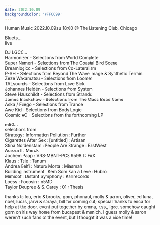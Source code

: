 ```yaml
---
date: 2022.10.09
backgroundColor: '#FFCC99'
---
```


Human Music 2022.10.09su 18:00 @ The Listening Club, Chicago  

Bluets...  
live  

DJ LGCC...  
Harmonizer - Selections from World Complete  
Super Numeri - Selections from The Coastal Bird Scene  
Dreamlogicc - Selections from Co-Lateralism  
P-SH - Selections from Beyond The Wave Image & Synthetic Terrain  
Zeze Wakamatsu - Selections from Loomer  
TALsounds - Selections from Love Sick  
Johannes Heldén - Selections from System  
Steve Hauschildt - Selections from Strands  
James Blackshaw - Selections from The Glass Bead Game  
Aska / Fuego - Selections from Trance  
Awe Kid - Selections from Body Logic  
Cosmic AC - Selections from the forthcoming LP  

m50...  
selections from  
Strategy : Information Pollution : Further  
Cigarettes After Sex : \[untitled\] : Artisan  
Stina Nordenstam : People Are Strange : EastWest  
Aurora II : Merck  
Jochem Paap : VRS-MBNT-PCS 9598 I : FAX  
Klaus : Tele : Tanum  
Andrea Belfi : Natura Morta : Miasmah  
Building Instrument : Kem Som Kan a Leve : Hubro  
Mimicof : Distant Symphony : Karlrecords  
Loess : Pocosin : n5MD  
Taylor Deupree & S. Carey : 01 : Thesis  

thanks to lou, eric & brooks, gorn, phonaut, molly & aaron, oliver, ed luna, noel, lucas, jarvi & soraya, bill for coming out; special thanks to erica for help at the door. event put together by emma, r.ss,, lgcc. somehow caught gorn on his way home from budapest & munich. I guess molly & aaron weren't such fans of the event, but I thought it was a nice time!